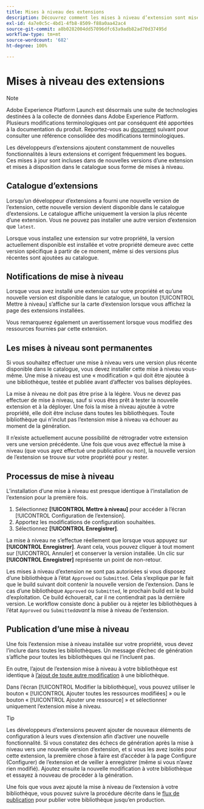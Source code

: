 ```yaml
---
title: Mises à niveau des extensions
description: Découvrez comment les mises à niveau d’extension sont mises en package et représentées dans le catalogue d’extensions.
exl-id: 4a7e0c5c-4bd1-4fb8-8509-f88a0aa42ac4
source-git-commit: a8b0282004dd57096dfc63a9adb82ad70d37495d
workflow-type: tm+mt
source-wordcount: '682'
ht-degree: 100%

---
```


# Mises à niveau des extensions

>[!NOTE]
>
>Adobe Experience Platform Launch est désormais une suite de technologies destinées à la collecte de données dans Adobe Experience Platform. Plusieurs modifications terminologiques ont par conséquent été apportées à la documentation du produit. Reportez-vous au [document](../../../term-updates.md) suivant pour consulter une référence consolidée des modifications terminologiques.

Les développeurs d’extensions ajoutent constamment de nouvelles fonctionnalités à leurs extensions et corrigent fréquemment les bogues. Ces mises à jour sont incluses dans de nouvelles versions d’une extension et mises à disposition dans le catalogue sous forme de mises à niveau.

## Catalogue d’extensions

Lorsqu’un développeur d’extensions a fourni une nouvelle version de l’extension, cette nouvelle version devient disponible dans le catalogue d’extensions. Le catalogue affiche uniquement la version la plus récente d’une extension. Vous ne pouvez pas installer une autre version d’extension que `latest`.

Lorsque vous installez une extension sur votre propriété, la version actuellement disponible est installée et votre propriété demeure avec cette version spécifique à partir de ce moment, même si des versions plus récentes sont ajoutées au catalogue.

## Notifications de mise à niveau

Lorsque vous avez installé une extension sur votre propriété et qu’une nouvelle version est disponible dans le catalogue, un bouton [!UICONTROL Mettre à niveau] s’affiche sur la carte d’extension lorsque vous affichez la page des extensions installées.

Vous remarquerez également un avertissement lorsque vous modifiez des ressources fournies par cette extension.

## Les mises à niveau sont permanentes

Si vous souhaitez effectuer une mise à niveau vers une version plus récente disponible dans le catalogue, vous devez installer cette mise à niveau vous-même. Une mise à niveau est une « modification » qui doit être ajoutée à une bibliothèque, testée et publiée avant d’affecter vos balises déployées.

La mise à niveau ne doit pas être prise à la légère. Vous ne devez pas effectuer de mise à niveau, sauf si vous êtes prêt à tester la nouvelle extension et à la déployer. Une fois la mise à niveau ajoutée à votre propriété, elle doit être incluse dans toutes les bibliothèques. Toute bibliothèque qui n’inclut pas l’extension mise à niveau va échouer au moment de la génération.

Il n’existe actuellement aucune possibilité de rétrograder votre extension vers une version précédente. Une fois que vous avez effectué la mise à niveau (que vous ayez effectué une publication ou non), la nouvelle version de l’extension se trouve sur votre propriété pour y rester.

## Processus de mise à niveau

L’installation d’une mise à niveau est presque identique à l’installation de l’extension pour la première fois.

1. Sélectionnez **[!UICONTROL Mettre à niveau]** pour accéder à l’écran [!UICONTROL Configuration de l’extension].
1. Apportez les modifications de configuration souhaitées.
1. Sélectionnez **[!UICONTROL Enregistrer]**.

La mise à niveau ne s’effectue réellement que lorsque vous appuyez sur **[!UICONTROL Enregistrer]**. Avant cela, vous pouvez cliquer à tout moment sur [!UICONTROL Annuler] et conserver la version installée. Un clic sur **[!UICONTROL Enregistrer]** représente un point de non-retour.

Les mises à niveau d’extension ne sont pas autorisées si vous disposez d’une bibliothèque à l’état `Approved` ou `Submitted`. Cela s’explique par le fait que le build suivant doit contenir la nouvelle version de l’extension. Dans le cas d’une bibliothèque `Approved` ou `Submitted`, le prochain build est le build d’exploitation. Ce build échouerait, car il ne contiendrait pas la dernière version. Le workflow consiste donc à publier ou à rejeter les bibliothèques à l’état `Approved` ou `Submitted`_avant_ la mise à niveau de l’extension.

## Publication d’une mise à niveau

Une fois l’extension mise à niveau installée sur votre propriété, vous devez l’inclure dans toutes les bibliothèques. Un message d’échec de génération s’affiche pour toutes les bibliothèques qui ne l’incluent pas.

En outre, l’ajout de l’extension mise à niveau à votre bibliothèque est identique à [l’ajout de toute autre modification](../../publishing/libraries.md) à une bibliothèque.

Dans l’écran [!UICONTROL Modifier la bibliothèque], vous pouvez utiliser le bouton « [!UICONTROL Ajouter toutes les ressources modifiées] » ou le bouton « [!UICONTROL Ajouter une ressource] » et sélectionner uniquement l’extension mise à niveau.

>[!TIP]
>
>Les développeurs d’extensions peuvent ajouter de nouveaux éléments de configuration à leurs vues d’extension afin d’activer une nouvelle fonctionnalité. Si vous constatez des échecs de génération après la mise à niveau vers une nouvelle version d’extension, et si vous les avez isolés pour cette extension, la première chose à faire est d’accéder à la page Configure (Configurer) de l’extension et de veiller à enregistrer (même si vous n’avez rien modifié). Ajoutez ensuite la nouvelle modification à votre bibliothèque et essayez à nouveau de procéder à la génération.

Une fois que vous avez ajouté la mise à niveau de l’extension à votre bibliothèque, vous pouvez suivre la procédure décrite dans le [flux de publication](../../publishing/publishing-flow.md) pour publier votre bibliothèque jusqu’en production.
